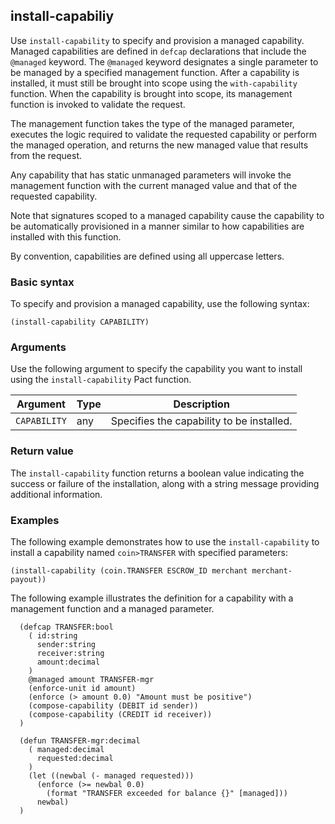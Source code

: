 ## install-capabiliy

Use `install-capability` to specify and provision a managed capability. 
Managed capabilities are defined in `defcap` declarations that include the `@managed` keyword. The `@managed` keyword designates a single parameter to be managed by a specified management function.
After a capability is installed, it must still be brought into scope using the `with-capability` function.
When the capability is brought into scope, its management function is invoked to validate the request.

The management function takes the type of the managed parameter, executes the logic required to validate the requested capability or perform the managed operation, and returns the new managed value that results from the request.

Any capability that has static unmanaged parameters will invoke the management function with the current managed value and that of the requested capability. 

Note that signatures scoped to a managed capability cause the capability to be automatically provisioned in a manner similar to how capabilities are installed with this function.

By convention, capabilities are defined using all uppercase letters.

### Basic syntax

To specify and provision a managed capability, use the following syntax:

```pact
(install-capability CAPABILITY)
```

### Arguments

Use the following argument to specify the capability you want to install using the `install-capability` Pact function.

| Argument | Type | Description |
| --- | --- | --- |
| `CAPABILITY` | any | Specifies the capability to be installed. |

### Return value

The `install-capability` function returns a boolean value indicating the success or failure of the installation, along with a string message providing additional information.

### Examples

The following example demonstrates how to use the `install-capability` to install a capability named `coin>TRANSFER` with specified parameters:

```pact
(install-capability (coin.TRANSFER ESCROW_ID merchant merchant-payout))
```

The following example illustrates the definition for a capability with a management function and a managed parameter.

```pact
  (defcap TRANSFER:bool
    ( id:string
      sender:string
      receiver:string
      amount:decimal
    )
    @managed amount TRANSFER-mgr
    (enforce-unit id amount)
    (enforce (> amount 0.0) "Amount must be positive")
    (compose-capability (DEBIT id sender))
    (compose-capability (CREDIT id receiver))
  )

  (defun TRANSFER-mgr:decimal
    ( managed:decimal
      requested:decimal
    )
    (let ((newbal (- managed requested)))
      (enforce (>= newbal 0.0)
        (format "TRANSFER exceeded for balance {}" [managed]))
      newbal)
  )
```